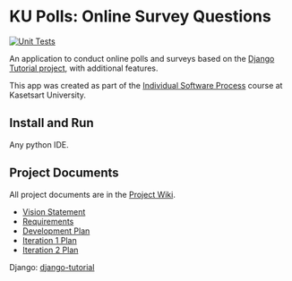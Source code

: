 # KU Polls: Online Survey Questions 
[![Unit Tests](https://github.com/TAGCH/ku-polls/actions/workflows/ku-polls.yml/badge.svg)](https://github.com/TAGCH/ku-polls/actions/workflows/ku-polls.yml)

An application to conduct online polls and surveys based
on the [Django Tutorial project](https://docs.google.com/document/d/1wfOcNPAhNnZ702mKd32uoSazEhja2lIAFSjxV3va5wU/edit#heading=h.ei2uwhrew9rm), with
additional features.

This app was created as part of the [Individual Software Process](
https://cpske.github.io/ISP) course at Kasetsart University.

## Install and Run

Any python IDE.

## Project Documents

All project documents are in the [Project Wiki](../../wiki/Home).

- [Vision Statement](../../wiki/Vision%20Statement)
- [Requirements](../../wiki/Requirements)
- [Development Plan](../../wiki/Development-Plan)
- [Iteration 1 Plan](../../wiki/Iteration-1-Plan)
- [Iteration 2 Plan](../../wiki/Iteration-2-Plan)

Django: [django-tutorial](https://docs.google.com/document/d/1wfOcNPAhNnZ702mKd32uoSazEhja2lIAFSjxV3va5wU/edit#heading=h.ei2uwhrew9rm)
